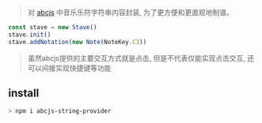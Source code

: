 > 对 [abcjs](https://github.com/paulrosen/abcjs) 中音乐乐符字符串内容封装, 为了更方便和更直观地制谱。

```ts
const stave = new Stave()
stave.init()
stave.addNotation(new Note(NoteKey.C3))
```

> 虽然abcjs提供的主要交互方式就是点击, 但是不代表仅能实现点击交互, 还可以间接实现快捷键等功能

## install
```bash
> npm i abcjs-string-provider
```
